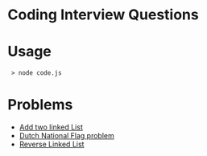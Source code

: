 Coding Interview Questions
=======

# Usage

```
 > node code.js
```

# Problems

- [Add two linked List](addLL.js)
- [Dutch National Flag problem](dutchNF.js)
- [Reverse Linked List](reverseLL.js)

